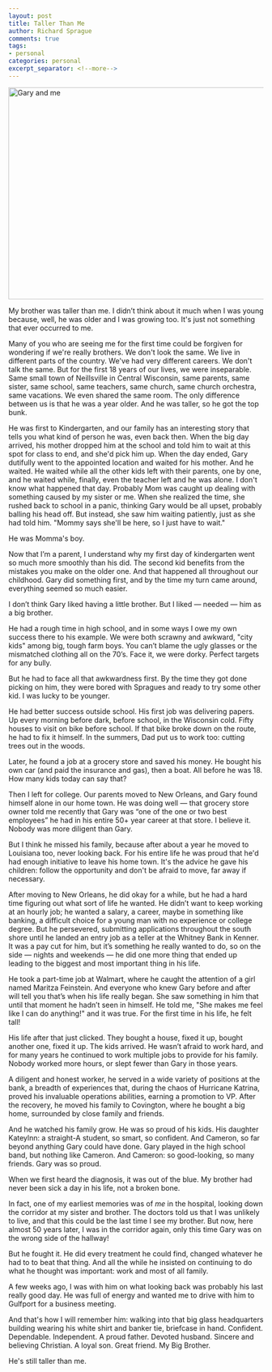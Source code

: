 ```yaml
---
layout: post
title: Taller Than Me
author: Richard Sprague
comments: true
tags:
- personal
categories: personal
excerpt_separator: <!--more-->
---
```

<a data-flickr-embed="true"  href="https://www.flickr.com/photos/sprague/29565927643/in/album-72157657654429248/" title="Gary and me"><img src="https://c4.staticflickr.com/9/8418/29565927643_b2536c3e76_z.jpg" width="640" height="419" alt="Gary and me"></a><script async src="//embedr.flickr.com/assets/client-code.js" charset="utf-8"></script>

My brother was taller than me. I didn’t think about it much when I was young because, well, he was older and I was growing too. It's just not something that ever occurred to me.
<!--more-->

Many of you who are seeing me for the first time could be forgiven for wondering if we're really brothers. We don't look the same. We live in different parts of the country. We've had very different careers. We don't talk the same. But for the first 18 years of our lives, we were inseparable. Same small town of Neillsville in Central Wisconsin, same parents, same sister,   same school, same teachers, same church, same church orchestra, same vacations. We even shared the same room. The only difference between us is that he was a year older. And he was taller, so he got the top bunk.

He was first to Kindergarten, and our family has an interesting story that tells you what kind of person he was, even back then. When the big day arrived, his mother dropped him at the school and told him to wait at this spot for class to end, and she'd pick him up. When the day ended, Gary dutifully went to the appointed location and waited for his mother. And he waited. He waited while all the other kids left with their parents, one by one, and he waited while, finally, even the teacher left and he was alone. I don't know what happened that day. Probably Mom was caught up dealing with something caused by my sister or me. When she realized the time, she rushed back to school in a panic, thinking Gary would be all upset, probably balling his head off. But instead, she saw him waiting patiently, just as she had told him. "Mommy says she'll be here, so I just have to wait."

He was Momma's boy.

Now that I’m a parent, I understand why my first day of kindergarten went so much more smoothly than his did. The second kid benefits from the mistakes you make on the older one. And that happened all throughout our childhood. Gary did something first, and by the time my turn came around, everything seemed so much easier.

I don’t think Gary liked having a little brother. But I liked — needed — him as a big brother.

He had a rough time in high school, and in some ways I owe my own success there to his example. We were both scrawny and awkward, "city kids" among big, tough farm boys. You can’t blame the ugly glasses or the mismatched clothing all on the 70’s. Face it, we were dorky. Perfect targets for any bully.

But he had to face all that awkwardness first. By the time they got done picking on him, they were bored with Spragues and ready to try some other kid. I was lucky to be younger.

He had better success outside school. His first job was delivering papers. Up every morning before dark, before school,  in the Wisconsin cold. Fifty houses to visit on bike before school. If that bike broke down on the route, he had to fix it himself. In the summers, Dad put us to work too: cutting trees out in the woods.

Later, he found a job at a grocery store and saved his money.  He bought his own car (and paid the insurance and gas), then a boat. All before he was 18. How many kids today can say that? 

Then I left for college. Our parents moved to New Orleans, and Gary found himself alone in our home town. He was doing well — that grocery store owner told me recently that Gary was “one of the one or two best employees” he had in his entire 50+ year career at that store. I believe it. Nobody was more diligent than Gary.

But I think he missed his family, because after about a year he moved to Louisiana too, never looking back.
For his entire life he was proud that he'd had enough initiative to leave his home town. It's the advice he gave his children: follow the opportunity and don't be afraid to move, far away if necessary.

After moving to New Orleans, he did okay for a while, but he had a hard time figuring out what sort of life he wanted. He didn’t want to keep working at an hourly job; he wanted a salary, a career, maybe in something like banking, a difficult choice for a young man with no experience or college degree. But he persevered, submitting applications throughout the south shore until he landed an entry job as a teller at the Whitney Bank in Kenner. It was a pay cut for him, but it’s something he really wanted to do, so on the side — nights and weekends — he did one more thing that ended up leading to the biggest and most important thing in his life.

He took a part-time job at Walmart, where he caught the attention of a girl named Maritza Feinstein. And everyone who knew Gary before and after will tell you that’s when his life really began. She saw something in him that until that moment he hadn’t seen in himself. He told me, "She makes me feel like I can do anything!" and it was true. For the first time in his life, he felt tall!

His life after that just clicked.  They bought a house, fixed it up, bought another one, fixed it up. The kids arrived. He wasn’t afraid to work hard, and for many years he continued to work multiple jobs to provide for his family. Nobody worked more hours, or slept fewer than Gary in those years.

A diligent and honest worker, he served in a wide variety of positions at the bank, a breadth of experiences that, during the chaos of Hurricane Katrina, proved his invaluable operations abilities, earning a promotion to VP. After the recovery, he moved his family to Covington, where he bought a big home, surrounded by close family and friends.

And he watched his family grow. He was so proud of his kids. His daughter Kateylnn: a straight-A student, so smart, so confident.  And Cameron, so far beyond anything Gary could have done. Gary played in the high school band, but nothing like Cameron. And Cameron: so good-looking, so many friends. Gary was so proud.

When we first heard the diagnosis, it was out of the blue. My brother had never been sick a day in his life, not a broken bone.

In fact, one of my earliest memories was of *me* in the hospital, looking down the corridor at my sister and brother. The doctors told us that I was unlikely to live, and that this could be the last time I see my brother. But now, here almost 50 years later, I was in the corridor again,  only this time Gary was on the wrong side of the hallway!

But he fought it. He did every treatment he could find, changed whatever he had to to beat that thing. And all the while he insisted on continuing to do what he thought was important: work and most of all family.

A few weeks ago, I was with him on what looking back was probably his last really good day. He was full of energy and wanted me to drive with him to Gulfport for a business meeting.

And that's how I will remember him: walking into that big glass headquarters building wearing his white shirt and banker tie, briefcase in hand. Confident. Dependable. Independent. A proud father. Devoted husband. Sincere and believing Christian. A loyal son. Great friend. My Big Brother.

He's still taller than me.